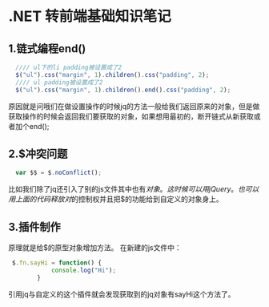 # .NET 转前端基础知识笔记

## 1.链式编程end()
```javascript
  //// ul下的li padding被设置成了2
  $("ul").css("margin", 1).children().css("padding", 2);
  //// ul padding被设置成了2
  $("ul").css("margin", 1).children().end().css("padding", 2);
```
原因就是问哦们在做设置操作的时候jq的方法一般给我们返回原来的对象，但是做获取操作的时候会返回我们要获取的对象，如果想用最初的，断开链式从新获取或者加个end();

## 2.$冲突问题
```javascript
  var $$ = $.noConflict();
```
比如我们除了jq还引入了别的js文件其中也有$对象。
这时候可以用jQuery。
也可以用上面的代码释放对$的控制权并且把$的功能给到自定义的对象身上。

## 3.插件制作
原理就是给$的原型对象增加方法。
在新建的js文件中：
```javascript
 $.fn.sayHi = function() {
            console.log("Hi");
        }
```
引用jq与自定义的这个插件就会发现获取到的jq对象有sayHi这个方法了。

